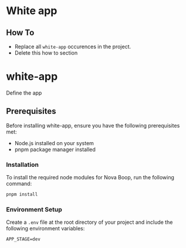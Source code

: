 # White app

## How To

- Replace all `white-app` occurences in the project.
- Delete this how to section

# white-app

Define the app

## Prerequisites

Before installing white-app, ensure you have the following prerequisites met:

- Node.js installed on your system
- pnpm package manager installed

### Installation

To install the required node modules for Nova Boop, run the following command:

```sh
pnpm install
```

### Environment Setup

Create a `.env` file at the root directory of your project and include the following environment variables:

```
APP_STAGE=dev

```
